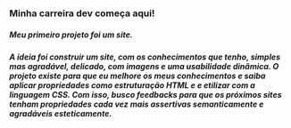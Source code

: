 ### Minha carreira dev começa aqui!

##### Meu primeiro projeto foi um site. 

##### A ideia foi construir um site, com os conhecimentos que tenho, simples mas agradável, delicado, com imagens e uma usabilidade dinâmica. O projeto existe para que eu melhore os meus conhecimentos e saiba aplicar propriedades como estruturação HTML e e etilizar com a linguagem CSS. Com isso, busco feedbacks para que os próximos sites tenham propriedades cada vez mais assertivas semanticamente e agradáveis esteticamente.
